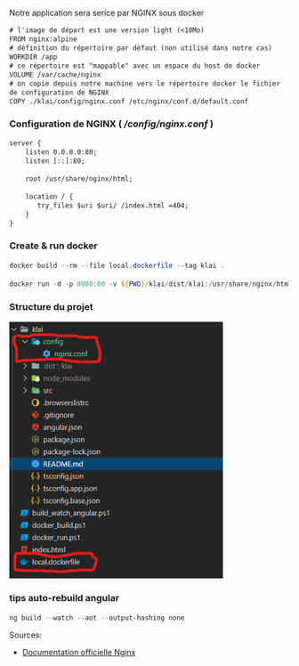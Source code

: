 ﻿Notre application sera serice par NGINX sous docker

````docker
# l'image de départ est une version light (<10Mo) 
FROM nginx:alpine
# définition du répertoire par défaut (non utilisé dans notre cas)
WORKDIR /app
# ce répertoire est "mappable" avec un espace du host de docker 
VOLUME /var/cache/nginx
# on copie depuis notre machine vers le répertoire docker le fichier de configuration de NGINX
COPY ./klai/config/nginx.conf /etc/nginx/conf.d/default.conf
````

### Configuration de NGINX ( */config/nginx.conf* )
````nginx
server {
    listen 0.0.0.0:80;
    listen [::]:80;

    root /usr/share/nginx/html;

    location / {
       try_files $uri $uri/ /index.html =404;
    }
}
````

### Create & run docker 
````powershell
docker build --rm --file local.dockerfile --tag klai .

docker run -d -p 8080:80 -v ${PWD}/klai/dist/klai:/usr/share/nginx/html klai 
````

### Structure du projet
![](/images/local_docker.png)


### tips auto-rebuild angular
````powershell
ng build --watch --aot --output-hashing none
````

Sources:
- [Documentation officielle Nginx](http://nginx.org/en/docs/) 



